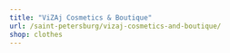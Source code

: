 ```yaml
---
title: "ViZAj Cosmetics & Boutique"
url: /saint-petersburg/vizaj-cosmetics-and-boutique/
shop: clothes
---
```

